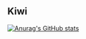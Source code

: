 ## Kiwi

[![Anurag's GitHub stats](https://github-readme-stats.vercel.app/api?username=kdo9921)](https://github.com/anuraghazra/github-readme-stats)
